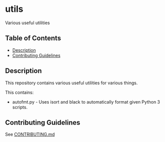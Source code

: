 # utils

Various useful utilities

## Table of Contents

- [Description](#description)
- [Contributing Guidelines](#contributing-guidelines)

## Description

This repository contains various useful utilities for various things.

This contains:

- autofmt.py - Uses isort and black to automatically format given Python 3
               scripts.

## Contributing Guidelines

See [CONTRIBUTING.md](CONTRIBUTING.md)
